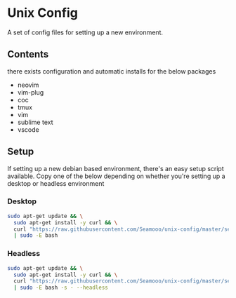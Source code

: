 # Unix Config

A set of config files for setting up a new environment.

## Contents

there exists configuration and automatic installs for the below packages

- neovim
- vim-plug
- coc
- tmux
- vim
- sublime text
- vscode

## Setup

If setting up a new debian based environment, there's an easy
setup script available. Copy one of the below depending on
whether you're setting up a desktop or headless environment

### Desktop

```bash
sudo apt-get update && \
  sudo apt-get install -y curl && \
  curl "https://raw.githubusercontent.com/Seamooo/unix-config/master/setup.sh" \
  | sudo -E bash
```

### Headless

```bash
sudo apt-get update && \
  sudo apt-get install -y curl && \
  curl "https://raw.githubusercontent.com/Seamooo/unix-config/master/setup.sh" \
  | sudo -E bash -s - --headless
```

